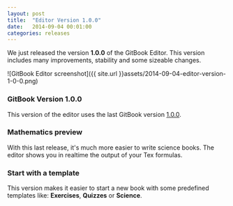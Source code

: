 ```yaml
---
layout: post
title:  "Editor Version 1.0.0"
date:   2014-09-04 00:01:00
categories: releases
---
```


We just released the version **1.0.0** of the GitBook Editor. This version includes many improvements, stability and some sizeable changes.


<!-- more -->

![GitBook Editor screenshot]({{ site.url }}assets/2014-09-04-editor-version-1-0-0.png)


### GitBook Version 1.0.0

This version of the editor uses the last GitBook version [1.0.0](https://www.gitbook.io/blog/releases/version-1-0-0).

### Mathematics preview

With this last release, it's much more easier to write science books. The editor shows you in realtime the output of your Tex formulas.

<!-- add screen gif -->

### Start with a template

This version makes it easier to start a new book with some predefined templates like: **Exercises**, **Quizzes** or **Science**.


